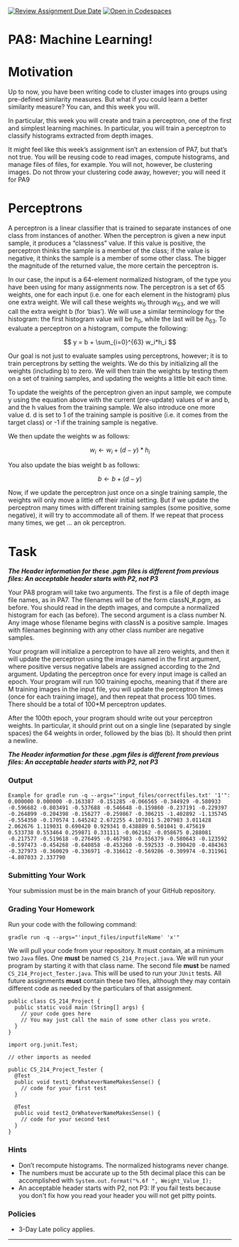 [![Review Assignment Due Date](https://classroom.github.com/assets/deadline-readme-button-22041afd0340ce965d47ae6ef1cefeee28c7c493a6346c4f15d667ab976d596c.svg)](https://classroom.github.com/a/9WOKlD3B)
[![Open in Codespaces](https://classroom.github.com/assets/launch-codespace-2972f46106e565e64193e422d61a12cf1da4916b45550586e14ef0a7c637dd04.svg)](https://classroom.github.com/open-in-codespaces?assignment_repo_id=16970215)
# PA8: Machine Learning!

# Motivation
Up to now, you have been writing code to cluster images into groups using pre-defined similarity 
measures. But what if you could learn a better similarity measure? You can, and this week you 
will.

In particular, this week you will create and train a perceptron, one of the first and simplest 
learning machines. In particular, you will train a perceptron to classify histograms extracted from 
depth images.

It might feel like this week’s assignment isn’t an extension of PA7, but that’s not true. You will 
be reusing code to read images, compute histograms, and manage files of files, for example. You 
will not, however, be clustering images. Do not throw your clustering code away, however; you 
will need it for PA9

# Perceptrons 
A perceptron is a linear classifier that is trained to separate instances of one class from instances of another. 
When the perceptron is given a new input sample, it produces a “classness” value. If this value is positive, 
the perceptron thinks the sample is a member of the class; if the value is negative, it thinks the sample is a 
member of some other class. The bigger the magnitude of the returned value, the more certain the 
perceptron is.

In our case, the input is a 64-element normalized histogram, of the type you have been using for many 
assignments now. The perceptron is a set of 65 weights, one for each input (i.e. one for each element in the 
histogram) plus one extra weight. We will call these weights $w_0$ through $w_{63}$, and we will call the extra 
weight b (for ‘bias’). We will use a similar terminology for the histogram: the first histogram value will be 
$h_0$, while the last will be $h_{63}$. To evaluate a perceptron on a histogram, compute the following:


$$
y = b + \sum_{i=0}^{63} w_i*h_i
$$

Our goal is not just to evaluate samples using perceptrons, however; it is to train perceptrons by setting the 
weights. We do this by initializing all the weights (including b) to zero. We will then train the weights by 
testing them on a set of training samples, and updating the weights a little bit each time.

To update the weights of the perceptron given an input sample, we compute y using the equation above 
with the current (pre-update) values of w and b, and the h values from the training sample. We also 
introduce one more value d. d is set to 1 of the training sample is positive (i.e. it comes from the target 
class) or -1 if the training sample is negative. 

We then update the weights w as follows:

$$
w_i \leftarrow w_i + (d - y)*h_i
$$

You also update the bias weight b as follows:

$$
b \leftarrow b + (d - y)
$$

Now, if we update the perceptron just once on a single training sample, the weights will only move a little 
off their initial setting. But if we update the perceptron many times with different training samples (some 
positive, some negative), it will try to accommodate all of them. If we repeat that process many times, we 
get … an ok perceptron.

# Task 

***The Header information for these .pgm files is different from previous files: An acceptable header starts with P2, not P3***

Your PA8 program will take two arguments. The first is a file of depth image file names, as in 
PA7. The filenames will be of the form classN_#.pgm, as before. You should read in the depth 
images, and compute a normalized histogram for each (as before). The second argument is a class 
number N. Any image whose filename begins with classN is a positive sample. Images with 
filenames beginning with any other class number are negative samples. 

Your program will initialize a perceptron to have all zero weights, and then it will update the 
perceptron using the images named in the first argument, where positive versus negative labels 
are assigned according to the 2nd argument. Updating the perceptron once for every input image is 
called an epoch. Your program will run 100 training epochs, meaning that if there are M training 
images in the input file, you will update the perceptron M times (once for each training image), 
and then repeat that process 100 times. There should be a total of 100*M perceptron updates.

After the 100th epoch, your program should write out your perceptron weights. In 
particular, it should print out on a single line (separated by single spaces) the 64 weights in 
order, followed by the bias (b). It should then print a newline.

***The Header information for these .pgm files is different from previous files: An acceptable header starts with P2, not P3***

### Output


```
Example for gradle run -q --args="'input_files/correctfiles.txt' '1'":
0.000000 0.000000 -0.163387 -0.151285 -0.066565 -0.344929 -0.580933 -0.596682 -0.803491 -0.537688 -0.546648 -0.159860 -0.237191 -0.229397 -0.264899 -0.204398 -0.156277 -0.259867 -0.306215 -1.402892 -1.135745 -0.554350 -0.170574 1.645242 2.672255 4.107011 5.207983 3.011428 2.062676 1.119031 0.690420 0.929341 0.438889 0.501041 0.475619 0.533738 0.553464 0.259871 0.331111 -0.062162 -0.058675 0.288081 -0.217577 -0.519618 -0.276495 -0.467983 -0.356379 -0.580643 -0.123592 -0.597473 -0.454268 -0.640858 -0.453260 -0.592533 -0.390420 -0.484363 -0.327973 -0.360029 -0.336971 -0.316612 -0.569286 -0.309974 -0.311961 -4.807033 2.337790
```


### Submitting Your Work

Your submission must be in the main branch of your GitHub repository.

### Grading Your Homework

Run your code with the following command:

```
gradle run -q --args="'input_files/inputfileName' 'x'"
```
We will pull your code from your repository. It must contain, at a minimum two
`Java` files. One **must** be named `CS_214_Project.java`. We will run your
program by starting it with that class name. The second file **must** be named
`CS_214_Project_Tester.java`. This will be used to run your `JUnit` tests.
All future assignments **must** contain these two files, although they may
contain different code as needed by the particulars of that assignment.

~~~~
public class CS_214_Project {
  public static void main (String[] args) {
    // your code goes here
    // You may just call the main of some other class you wrote.
  }
}
~~~~

~~~~
import org.junit.Test;

// other imports as needed

public CS_214_Project_Tester {
  @Test
  public void test1_OrWhateverNameMakesSense() {
    // code for your first test
  }

  @Test
  public void test2_OrWhateverNameMakesSense() {
    // code for your second test
  }
}
~~~~

### Hints

-  Don’t recompute histograms. The normalized histograms never change.
-  The numbers must be accurate up to the 5th decimal place this can be accomplished with  ```System.out.format("%.6f ", Weight_Value_I);```
-  An acceptable header starts with P2, not P3: If you fail tests because you don't fix how you read your header you will not get pitty points.

### Policies
- 3-Day Late policy applies.
---

